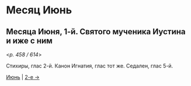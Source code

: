 
# Месяц Июнь

## Месяца Июня, 1-й. Святого мученика Иустина и иже с ним  

<*p. 458 / 614*>

Стихиры, глас 2-й. Канон Игнатия, глас тот же. Седален, глас 5-й. 

[Июнь](README.md#1-й) | [2-е →](06_02_EUR.ru.md)
